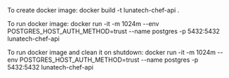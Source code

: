To create docker image:
docker build -t lunatech-chef-api .

To run docker image:
docker run -it -m 1024m --env POSTGRES_HOST_AUTH_METHOD=trust --name postgres -p 5432:5432 lunatech-chef-api

To run docker image and clean it on shutdown:
docker run -it -m 1024m --env POSTGRES_HOST_AUTH_METHOD=trust --name postgres -p 5432:5432 lunatech-chef-api
